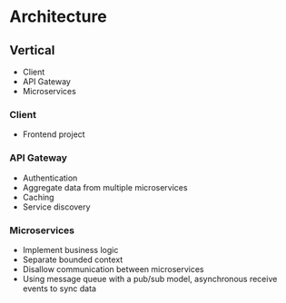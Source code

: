# Architecture

## Vertical

- Client
- API Gateway
- Microservices

### Client

- Frontend project

### API Gateway

- Authentication
- Aggregate data from multiple microservices
- Caching
- Service discovery

### Microservices

- Implement business logic
- Separate bounded context
- Disallow communication between microservices
- Using message queue with a pub/sub model, asynchronous receive events to sync data
